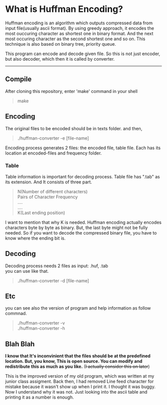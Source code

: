 # What is Huffman Encoding?
Huffman encoding is an algorithm which outputs compressed data from input file(usually ascii format). By using greedy approach, it encodes the most ouccuring character as shortest one in binary format. And the next most occuring character as the second shortest one and so on. This technique is also based on binary tree, priority queue.

This program can encode and decode given file. So this is not just encoder, but also decoder, which then it is called by converter.


---

## Compile
After cloning this repository, enter 'make' command in your shell
> make

## Encoding
The original files to be encoded should be in texts folder. and then,  
> ./huffman-converter -e [file-name]   

Encoding process generates 2 files: the encoded file, table file. Each has its location at encoded-files and frequency folder. 

### Table
Table information is important for decoding process. Table file has ".tab" as its extension. And It consists of three part.
> N(Number of different characters)     
> Pairs of Character Frequency   
> ....   
> ....   
> K(Last ending position)   

I want to mention that why K is needed. Huffman encoding actually encodes characters byte by byte as binary. But, the last byte might not be fully needed. So if you want to decode the compressed binary file, you have to know where the ending bit is.

## Decoding
Decoding process needs 2 files as input: .huf, .tab    
you can use like that.
> ./huffman-converter -d [file-name]

## Etc
you can see also the version of program and help information as follow commnad.
> ./huffman-converter -v   
> ./huffman-converter -h    

## Blah Blah
**I know that It's inconvinient that the files should be at the predefined location. But, you know, This is open source. You can modify and redistribute this as much as you like.** (~~I actually consider this on later~~)
  
This is the improved version of my old program, which was written at my junior class assigment. Back then, I had removed Line feed character for mistake because it wasn't show up when I print it. I thought it was buggy. Now I understand why it was not. Just looking into the ascii table and printing it as a number is enough.
